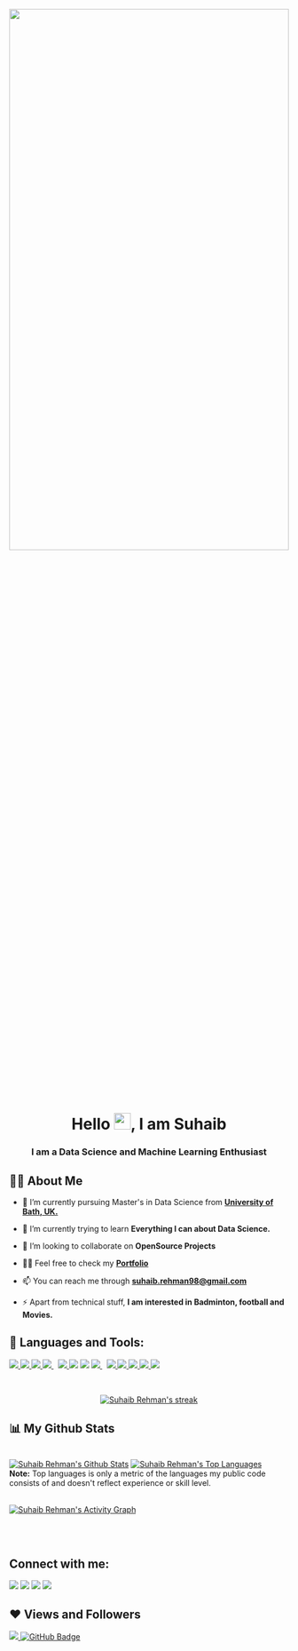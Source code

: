 <a href="#"><img width="100%" height="50%" src= "https://media.giphy.com/media/kFuavIYvRQZGg/giphy.gif" height="175px"/></a>

<h1 align="center">Hello <img src="https://raw.githubusercontent.com/MartinHeinz/MartinHeinz/master/wave.gif" width="30px">, I am Suhaib</h1>
<h3 align="center">I am a Data Science and Machine Learning Enthusiast</h3>


## 🙋‍♂️ About Me

- 🔭 I’m currently pursuing Master's in Data Science from **[University of Bath, UK.](https://www.bath.ac.uk/corporate-information/rankings-and-reputation/)**

- 🌱 I’m currently trying to learn **Everything I can about Data Science.**  
- 👯 I’m looking to collaborate on **OpenSource Projects**

- 👨‍💻 Feel free to check my **[Portfolio](https://www.datacamp.com/profile/suhaibrehman98)**

- 📫 You can reach me through **suhaib.rehman98@gmail.com**

- ⚡ Apart from technical stuff, **I am interested in Badminton, football and Movies.**

## 🚀 Languages and Tools:

<p align="left"> 
    <a href="https://www.python.org" target="_blank"> <img src="https://img.icons8.com/color/48/000000/python.png"/> </a> 
    <a href="https://www.w3schools.com/CPP/default.asp" target="_blank"> <img src="https://img.icons8.com/color/48/000000/c-plus-plus-logo.png"/> </a>
    <a href="https://www.geeksforgeeks.org/c-programming-language/" target="_blank"> <img src="https://img.icons8.com/color/48/000000/c-programming.png"/> </a> 
    <a style="padding-right:8px;" href="https://www.mysql.com/" target="_blank"> <img src="https://img.icons8.com/fluent/50/000000/mysql-logo.png"/> </a>
    <a href="https://www.w3schools.com/python/numpy/numpy_intro.asp" target="_blank"> <img src="https://img.icons8.com/color/48/000000/numpy.png"/> </a> 
    <a href="https://www.tensorflow.org/guide" target="_blank"> <img src="https://img.icons8.com/color/48/000000/tensorflow.png"/></a> 
    <a href="https://support.microsoft.com/en-us/office/formulas-and-functions-294d9486-b332-48ed-b489-abe7d0f9eda9" target="_blank"> <img src="https://img.icons8.com/color/48/000000/ms-excel.png"/></a> 
    <a style="padding-right:8px;" href="https://jupyter.org/install" target="_blank"> <img src="https://img.icons8.com/fluency/48/000000/jupyter.png"/> </a> 
    <a href="https://aws.amazon.com/training/learn-about/machine-learning/?th=tile&tile=learnabout" target="_blank"><img src="https://img.icons8.com/color/48/000000/amazon-web-services.png"/> </a> 
    <a href="https://cloud.google.com/" target="_blank"> <img src="https://img.icons8.com/color/48/000000/google-cloud.png"/> </a> 
    <a href="https://git-scm.com/book/en/v2/Getting-Started-What-is-Git%3F" target="_blank"> <img src="https://img.icons8.com/color/48/000000/git.png"/> </a>
    <a href="https://www.jetbrains.com/pycharm/download/#section=windows" target="_blank"> <img src="https://img.icons8.com/color/48/000000/pycharm.png"/> </a>
    <a href="https://visualstudio.microsoft.com/downloads/" target="_blank"> <img src="https://img.icons8.com/color/48/000000/visual-studio-code-2019.png"/> </a>
</p>

<!-- [![React Badge](https://img.shields.io/badge/-React-61DBFB?style=for-the-badge&labelColor=black&logo=react&logoColor=61DBFB)](#)  [![Javascript Badge](https://img.shields.io/badge/-Javascript-F0DB4F?style=for-the-badge&labelColor=black&logo=javascript&logoColor=F0DB4F)](#) [![Typescript Badge](https://img.shields.io/badge/-Typescript-007acc?style=for-the-badge&labelColor=black&logo=typescript&logoColor=007acc)](#) [![Nodejs Badge](https://img.shields.io/badge/-Nodejs-3C873A?style=for-the-badge&labelColor=black&logo=node.js&logoColor=3C873A)](#) [![GraphQL Badge](https://img.shields.io/badge/-GraphQl-e535ab?style=for-the-badge&labelColor=black&logo=node.js&logoColor=e535ab)](#) -->
<br/>

<p align="center">
    <a href="https://github.com/suhaibrehman/github-readme-streak-stats">
        <img title="🔥 Get streak stats for your profile at git.io/streak-stats" alt="Suhaib Rehman's streak" src="https://github-readme-streak-stats.herokuapp.com/?user=suhaibrehman&theme=black-ice&hide_border=true&stroke=0000&background=060A0CD0"/>
    </a>
</p>

## 📊 My Github Stats

  <br/>
    <a href="https://github.com/suhaibrehman/github-readme-stats"><img alt="Suhaib Rehman's Github Stats" src="https://github-readme-stats.vercel.app/api?username=suhaibrehman&show_icons=true&count_private=true&theme=react&hide_border=true&bg_color=0D1117" /></a>
  <a href="https://github.com/suhaibrehman/github-readme-stats"><img alt="Suhaib Rehman's Top Languages" src="https://github-readme-stats.vercel.app/api/top-langs/?username=suhaibrehman&langs_count=8&count_private=true&layout=compact&theme=react&hide_border=true&bg_color=0D1117" /></a>
  <br/>
  <b>Note:</b> Top languages is only a metric of the languages my public code consists of and doesn't reflect experience or skill level.


<br/>
<br/>

<a href="https://github.com/suhaibrehman/github-readme-activity-graph"><img alt="Suhaib Rehman's Activity Graph" src="https://activity-graph.herokuapp.com/graph?username=suhaibrehman&bg_color=0D1117&color=5BCDEC&line=5BCDEC&point=FFFFFF&hide_border=true" /></a>

<br/>
<br/>

## Connect with me:
<p align="left">

<a href = "https://www.linkedin.com/in/suhaib-rehman-510443182/"><img src="https://img.icons8.com/fluent/48/000000/linkedin.png"/></a>
<a href = "https://twitter.com/SuhaibRehman98"><img src="https://img.icons8.com/fluent/48/000000/twitter.png"/></a>
<a href = "https://www.instagram.com/s.u.h.a.i.b_r.e.h.m.a.n/"><img src="https://img.icons8.com/fluent/48/000000/instagram-new.png"/></a>
<a href = "https://www.youtube.com/channel/"><img src="https://img.icons8.com/color/48/000000/youtube-play.png"/></a>

</p>

## ❤ Views and Followers
<a href="https://github.com/Meghna-DAS/github-profile-views-counter">
    <img src="https://komarev.com/ghpvc/?username=suhaibrehman">
</a>
<a href="https://github.com/suhaibrehman?tab=followers"><img src="https://img.shields.io/github/followers/suhaibrehman?label=Followers&style=social" alt="GitHub Badge"></a>
